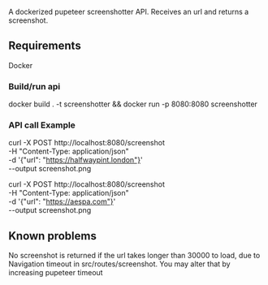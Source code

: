 A dockerized pupeteer screenshotter API. Receives an url and returns a screenshot.

## Requirements
Docker

### Build/run api
docker build . -t screenshotter && docker run -p 8080:8080 screenshotter

### API call Example

curl -X POST http://localhost:8080/screenshot \
  -H "Content-Type: application/json" \
  -d '{"url": "https://halfwaypint.london"}' \
  --output screenshot.png


curl -X POST http://localhost:8080/screenshot \
  -H "Content-Type: application/json" \
  -d '{"url": "https://aespa.com"}' \
  --output screenshot.png


## Known problems
No screenshot is returned if the url takes longer than 30000 to load, due to Navigation timeout in src/routes/screenshot. 
You may alter that by increasing pupeteer timeout 
